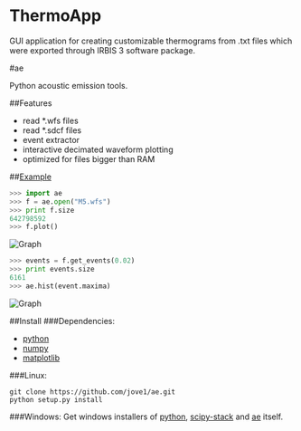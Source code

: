 # ThermoApp
GUI application for creating customizable thermograms from .txt files which were exported through IRBIS 3 software package.

#ae

Python acoustic emission tools.

##Features
* read *.wfs files
* read *.sdcf files
* event extractor
* interactive decimated waveform plotting
* optimized for files bigger than RAM

##[Example](http://nbviewer.ipython.org/github/jove1/ae/blob/master/doc/example.ipynb)
```python
>>> import ae
>>> f = ae.open("M5.wfs")
>>> print f.size
642798592
>>> f.plot()
```
![Graph](doc/view.png)
```python
>>> events = f.get_events(0.02)
>>> print events.size
6161
>>> ae.hist(event.maxima)
```
![Graph](doc/hist.png)

##Install
###Dependencies: 
* [python](http://python.org)
* [numpy](http://scipy.org)
* [matplotlib](http://matplotlib.org)

###Linux:
```
git clone https://github.com/jove1/ae.git
python setup.py install
```

###Windows:
Get windows installers of [python](http://python.org/downloads/windows/), [scipy-stack](http://www.lfd.uci.edu/~gohlke/pythonlibs/#scipy-stack) and [ae](https://pypi.python.org/pypi/ae) itself.
